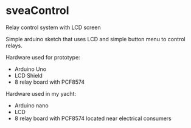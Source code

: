 # sveaControl
Relay control system with LCD screen

Simple arduino sketch that uses LCD and simple button menu to control relays.

Hardware used for prototype:

* Arduino Uno
* LCD Shield
* 8 relay board with PCF8574

Hardware used in my yacht:

* Arduino nano
* LCD
* 8 relay board with PCF8574 located near electrical consumers
